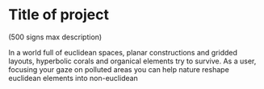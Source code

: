 # Title of project

(500 signs max description)

In a world full of euclidean spaces, planar constructions and gridded layouts, hyperbolic corals and organical elements try to survive. As a user, focusing your gaze on polluted areas you can help nature reshape euclidean elements into non-euclidean
